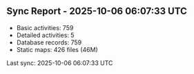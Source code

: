 ## Sync Report - 2025-10-06 06:07:33 UTC

- Basic activities: 759
- Detailed activities: 5
- Database records: 759
- Static maps: 426 files (46M)

Last sync: 2025-10-06 06:07:33 UTC
